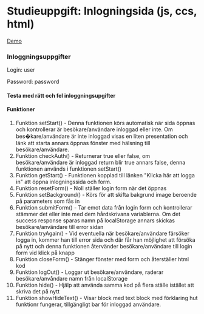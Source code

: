 # Studieuppgift: Inlogningsida (js, ccs, html)

[Demo](https://argunho.github.io/Exircise-LoginPage/)

### Inloggningsuppgifter
Login: user

Password: password

#### Testa med rätt och fel inloggningsupgifter

#### Funktioner

01. Funktion setStart()        - Denna funktionen körs automatisk när sida öppnas och kontrollerar är besökare/användare inloggad eller inte. 
			                         Om bes�kare/användare är inte inloggad visas en liten presentation och länk att starta annars öppnas fönster med hälsning till besökare/användare.
02. Funktion checkAuth()       - Returnerar true eller false, om besökare/användare är inloggad return blir true annars false, denna funktionen används i funktionen setStart()
03. Funktion getStart()        - Funktionen kopplad till länken "Klicka här att logga in" att öppna inlogningssida och form.
04. Funktion resetForm()       - Noll ställer login form när det öppnas
05. Funktion setBackground()   - Körs för att skifta bakgrund image beroende på parameters som fås in
06. Funktion submitForm()      - Tar emot data från login form och kontrollerar stämmer det eller inte med dem hårdskrivana variablerna. Om det success response sparas
				                     namn på localStorage annars skickas besökare/användare till error sidan
07. Funktion tryAgain()        - Vid eventuella när besökare/användare färsöker logga in, kommer han till error sida och där får han möjlighet att försöka på nytt och denna funktionen 
				                     återvänder besökare/användare till login form vid klick på knapp
08. Funktion closeForm()       - Stänger fönster med form och återställer html kod
09. Funktion logOut()          - Loggar ut besökare/användare, raderar besökare/anvåndare namn från localStorage
10. Funktion hide()            - Hjälp att använda samma kod på flera ställe istället att skriva det på nytt
11. Funktion showHideText()    - Visar block med text block med förklaring hut funktionr fungerar, tillgängligt bar för inloggad användare.
